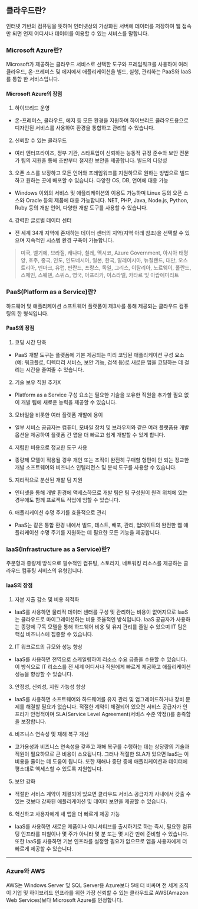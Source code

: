 <h2>클라우드란?</h2>
인터넷 기반의 컴퓨팅을 뜻하며 인터넷상의 가상화된 서버에 데이터를 저장하여 웹 접속만 되면 언제 어디서나 데이터를 이용할 수 있는 서비스를 말합니다.

<h3>Microsoft Azure란?</h3>
Microsoft가 제공하는 클라우드 서비스로 선택한 도구와 프레임워크를 사용하여 여러 클라우드, 온-프레미스 및 에지에서 애플리케이션을 빌드, 실행, 관리하는 PaaS와 IaaS를 통합 한 서비스입니다.

<h4>Microsoft Azure의 장점</h4>

1. 하이브리드 운영

-   온-프레미스, 클라우드, 에지 등 모든 환경을 지원하며 하이브리드 클라우드용으로 디자인된 서비스를 사용하여 환경을 통합하고 관리할 수 있습니다.

2. 신뢰할 수 있는 클라우드

-   여러 엔터프라이즈, 정부 기관, 스타트업이 신뢰하는 능동적 규정 준수와 보안 전문가 팀의 지원을 통해 초반부터 철저한 보안을 제공합니다.
    빌드의 다양성

3. 오픈 소스를 보장하고 모든 언어와 프레임워크를 지원하므로 원하는 방법으로 빌드하고 원하는 곳에 배포할 수 있습니다.
   다양한 OS, DB, 언어에 대응 가능

-   Windows 이외의 서비스 및 애플리케이션의 이용도 가능하며 Linux 등의 오픈 소스와 Oracle 등의 제품에 대응 가능합니다. NET, PHP, Java, Node.js, Python, Ruby 등의 개발 언어, 다양한 개발 도구를 사용할 수 있습니다.

4. 강력한 글로벌 데이터 센터

-   전 세계 34개 지역에 존재하는 데이터 센터의 지역(지역 아래 참조)을 선택할 수 있으며 지속적인 시스템 환경 구축이 가능합니다.

> 미국, 벨기에, 브라질, 캐나다, 칠레, 멕시코, Azure Government, 아시아 태평양, 호주, 중국, 인도, 인도네시아, 일본, 한국, 말레이시아, 뉴질랜드, 대만, 오스트리아, 덴마크, 유럽, 핀란드, 프랑스, 독일, 그리스, 이탈리아, 노르웨이, 폴란드, 스페인, 스웨덴, 스위스, 영국, 아프리카, 이스라엘, 카타르 및 아랍에미리트

<h3>PaaS(Platform as a Service)란?</h3>
하드웨어 및 애플리케이션 소프트웨어 플랫폼이 제3사를 통해 제공되는 클라우드 컴퓨팅의 한 형식입니다.

<h4>PaaS의 장점</h4>

1. 코딩 시간 단축

-   PaaS 개발 도구는 플랫폼에 기본 제공되는 미리 코딩된 애플리케이션 구성 요소(예: 워크플로, 디렉터리 서비스, 보안 기능, 검색 등)로 새로운 앱을 코딩하는 데 걸리는 시간을 줄여줄 수 있습니다.

2. 기술 보유 직원 추가X

-   Platform as a Service 구성 요소는 필요한 기술을 보유한 직원을 추가할 필요 없이 개발 팀에 새로운 능력을 제공할 수 있습니다.

3. 모바일을 비롯한 여러 플랫폼 개발에 용이

-   일부 서비스 공급자는 컴퓨터, 모바일 장치 및 브라우저와 같은 여러 플랫폼용 개발 옵션을 제공하여 플랫폼 간 앱을 더 빠르고 쉽게 개발할 수 있게 합니다.

4. 저렴한 비용으로 정교한 도구 사용

-   종량제 모델이 적용될 경우 개인 또는 조직이 완전히 구매할 형편이 안 되는 정교한 개발 소프트웨어와 비즈니스 인텔리전스 및 분석 도구를 사용할 수 있습니다.

5. 지리적으로 분산된 개발 팀 지원

-   인터넷을 통해 개발 환경에 액세스하므로 개발 팀은 팀 구성원이 원격 위치에 있는 경우에도 함께 프로젝트 작업에 임할 수 있습니다.

6. 애플리케이션 수명 주기를 효율적으로 관리

-   PaaS는 같은 통합 환경 내에서 빌드, 테스트, 배포, 관리, 업데이트의 완전한 웹 애플리케이션 수명 주기를 지원하는 데 필요한 모든 기능을 제공합니다.

<h3>IaaS(Infrastructure as a Service)란?</h3>
주문형과 종량제 방식으로 필수적인 컴퓨팅, 스토리지, 네트워킹 리소스를 제공하는 클라우드 컴퓨팅 서비스의 유형입니다.

<h4>IaaS의 장점</h4>

1. 자본 지출 감소 및 비용 최적화

-   IaaS를 사용하면 물리적 데이터 센터를 구성 및 관리하는 비용이 없어지므로 IaaS는 클라우드로 마이그레이션하는 비용 효율적인 방식입니다. IaaS 공급자가 사용하는 종량제 구독 모델을 통해 하드웨어 비용 및 유지 관리를 줄일 수 있으며 IT 팀은 핵심 비즈니스에 집중할 수 있습니다.

2. IT 워크로드의 규모와 성능 향상

-   IaaS를 사용하면 전역으로 스케일링하여 리소스 수요 급증을 수용할 수 있습니다. 이 방식으로 IT 리소스를 전 세계 어디서나 직원에게 빠르게 제공하고 애플리케이션 성능을 향상할 수 있습니다.

3. 안정성, 신뢰성, 지원 가능성 향상

-   IaaS를 사용하면 소프트웨어와 하드웨어를 유지 관리 및 업그레이드하거나 장비 문제를 해결할 필요가 없습니다. 적절한 계약이 체결되어 있으면 서비스 공급자가 인프라가 안정적이며 SLA(Service Level Agreement(서비스 수준 약정))를 충족함을 보장합니다.

4. 비즈니스 연속성 및 재해 복구 개선

-   고가용성과 비즈니스 연속성을 갖추고 재해 복구를 수행하는 데는 상당량의 기술과 직원이 필요하므로 큰 비용이 소요됩니다. 그러나 적절한 SLA가 있으면 IaaS는 이 비용을 줄이는 데 도움이 됩니다. 또한 재해나 중단 중에 애플리케이션과 데이터에 평소대로 액세스할 수 있도록 지원합니다.

5. 보안 강화

-   적절한 서비스 계약이 체결되어 있으면 클라우드 서비스 공급자가 사내에서 갖출 수 있는 것보다 강화된 애플리케이션 및 데이터 보안을 제공할 수 있습니다.

6. 혁신하고 사용자에게 새 앱을 더 빠르게 제공 가능

-   IaaS를 사용하면 새로운 제품이나 이니셔티브를 출시하기로 하는 즉시, 필요한 컴퓨팅 인프라를 며칠이나 몇 주가 아니라 몇 분 또는 몇 시간 만에 준비할 수 있습니다. 또한 IaaS를 사용하면 기본 인프라를 설정할 필요가 없으므로 앱을 사용자에게 더 빠르게 제공할 수 있습니다.

---

<h3>Azure와 AWS</h3>
AWS는 Windows Server 및 SQL Server용 Azure보다 5배 더 비싸며 전 세계 조직이 기업 및 하이브리드 인프라를 위한 가장 신뢰할 수 있는 클라우드로 AWS(Amazon Web Services)보다 Microsoft Azure를 인정합니다.
